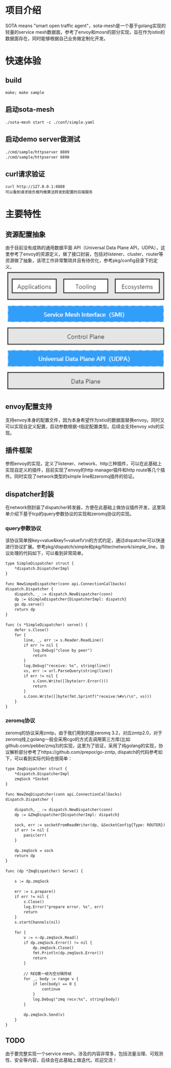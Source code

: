 # 项目介绍
SOTA means "smart open traffic agent"，sota-mesh是一个基于golang实现的轻量的service mesh数据面，参考了envoy和mosn的部分实现，旨在作为istio的数据面存在，同时能够根据自己业务做定制化开发。

# 快速体验
## build
```
make; make sample
```
## 启动sota-mesh
```
./sota-mesh start -c ./conf/simple.yaml
```
## 启动demo server做测试
```
./cmd/sample/httpserver 8889
./cmd/sample/httpserver 8890
```
## curl请求验证
```
curl http://127.0.0.1:8888
可以看到请求按负载均衡算法转发到配置的后端服务
```

# 主要特性
## 资源配置抽象
由于目前没有成熟的通用数据平面 API（Universal Data Plane API，UDPA），这里参考了envoy的资源定义，做了接口封装，包括对listener、cluster、router等资源做了抽象，该项工作非常繁琐并且有待优化，参考pkg/config目录下的定义。
![Alt text](image.png)

## envoy配置支持
支持envoy本身的配置文件，因为本身希望作为istio的数据面替换envoy。同时又可以实现自定义配置，启动参数根据-t指定配置类型。后续会支持envoy xds的实现。

## 插件框架
参照envoy的实现，定义了listener、network、http三种插件，可以在此基础上实现自定义的插件，目前实现了envoy的http manager插件和http route等几个插件。同时实现了network类型的simple line和zeromq插件的验证。

## dispatcher封装
在network侧封装了dispatcher转发器，方便在此基础上做协议插件开发，这里简单介绍下基于tcp的query参数协议的实现和zeromq协议的实现。
### query参数协议
该协议简单按key=value&key1=value1\r\n的方式约定，通过dispatcher可以快速进行协议扩展。参考pkg/dispatch/simple和pkg/filter/network/simple_line，协议处理的代码如下，可以看到非常简单。
```
type SimpleDispatcher struct {
	*dispatch.DispatcherImpl
}

func NewSimpeDispatcher(conn api.ConnectionCallbacks) dispatch.Dispatcher {
	dispatch, _ := dispatch.NewDispatcher(conn)
	dp := &SimpleDispatcher{DispatcherImpl: dispatch}
	go dp.serve()
	return dp
}

func (s *SimpleDispatcher) serve() {
	defer s.Close()
	for {
		line, _, err := s.Reader.ReadLine()
		if err != nil {
			log.Debug("close by peer")
			return
		}
		log.Debug("receive: %s", string(line))
		vs, err := url.ParseQuery(string(line))
		if err != nil {
			s.Conn.Write([]byte(err.Error()))
			return
		}
		s.Conn.Write([]byte(fmt.Sprintf("receive:%#v\r\n", vs)))
	}
}
```

### zeromq协议
zeromq的协议采用zmtp，由于我们用到的是zeromq 3.2，对应zmtp2.0，对于zeromq线上golang一般会采用cgo的方式去调用第三方库(比如github.com/pebbe/zmq3)的实现，这里为了验证，采用了纯golang的实现，协议解析部分参考了https://github.com/prepor/go-zmtp, dispatch的代码参考如下，可以看到实际代码也很简单：
```
type ZmqDispatcher struct {
	*dispatch.DispatcherImpl
	zmqSock *Socket
}

func NewZmqDispatcher(conn api.ConnectionCallbacks) dispatch.Dispatcher {

	dispatch, _ := dispatch.NewDispatcher(conn)
	dp := &ZmqDispatcher{DispatcherImpl: dispatch}

	sock, err := socketFromReadWriter(dp, &SocketConfig{Type: ROUTER})
	if err != nil {
		panic(err)
	}

	dp.zmqSock = sock
	return dp
}

func (dp *ZmqDispatcher) Serve() {

	s := dp.zmqSock

	err := s.prepare()
	if err != nil {
		s.Close()
		log.Error("prepare error. %s", err)
		return
	}
	s.startChannels(nil)

	for {
		v := <-dp.zmqSock.Read()
		if dp.zmqSock.Error() != nil {
			dp.zmqSock.Close()
			fmt.Println(dp.zmqSock.Error())
			return
		}

		// REQ第一帧为空分隔符帧
		for _, body := range v {
			if len(body) == 0 {
				continue
			}
			log.Debug("zmq recv:%s", string(body))
		}

		dp.zmqSock.Send(v)
	}
}
```

## TODO
由于要完整实现一个service mesh，涉及的内容非常多，包括流量治理、可观测性、安全等内容，后续会在此基础上做迭代。欢迎交流！
